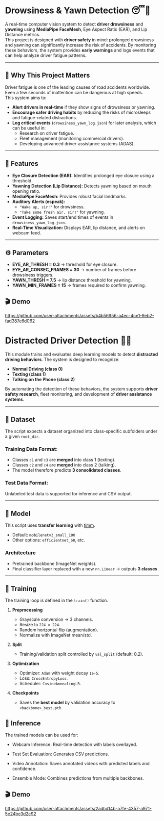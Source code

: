 # Drowsiness & Yawn Detection 😴🛑  

A real-time computer vision system to detect **driver drowsiness** and **yawning** using **MediaPipe FaceMesh**, Eye Aspect Ratio (EAR), and Lip Distance metrics.  
This project is designed with **driver safety** in mind: prolonged drowsiness and yawning can significantly increase the risk of accidents. By monitoring these behaviors, the system provides **early warnings** and logs events that can help analyze driver fatigue patterns.  

---

## 🚗 Why This Project Matters  
Driver fatigue is one of the leading causes of road accidents worldwide. Even a few seconds of inattention can be dangerous at high speeds.  
This system aims to:  
- **Alert drivers in real-time** if they show signs of drowsiness or yawning.  
- **Encourage safer driving habits** by reducing the risks of microsleeps and fatigue-related distractions.  
- **Log critical events** (`drowsiness_yawn_log.json`) for later analysis, which can be useful in:  
  - Research on driver fatigue.  
  - Fleet management (monitoring commercial drivers).  
  - Developing advanced driver-assistance systems (ADAS).  

---

## 🔹 Features  
- **Eye Closure Detection (EAR):** Identifies prolonged eye closure using a threshold.  
- **Yawning Detection (Lip Distance):** Detects yawning based on mouth opening ratio.  
- **MediaPipe FaceMesh:** Provides robust facial landmarks.  
- **Auditory Alerts (espeak):**  
  - `"Wake up, sir!"` for drowsiness.  
  - `"Take some fresh air, sir!"` for yawning.  
- **Event Logging:** Saves start/end times of events in `drowsiness_yawn_log.json`.  
- **Real-Time Visualization:** Displays EAR, lip distance, and alerts on webcam feed.  

---

## ⚙️ Parameters
- **EYE_AR_THRESH = 0.3** → threshold for eye closure.
- **EYE_AR_CONSEC_FRAMES = 30** → number of frames before drowsiness triggers.
- **YAWN_THRESH = 7.5** → lip distance threshold for yawning.
- **YAWN_MIN_FRAMES = 15** → frames required to confirm yawning.


## 🎬 Demo

https://github.com/user-attachments/assets/b4b56956-a4ec-4ce1-9eb2-fad387e6d062


# Distracted Driver Detection 📱🚗  

This module trains and evaluates deep learning models to detect **distracted driving behaviors**. The system is designed to recognize:  
- **Normal Driving (class 0)**  
- **Texting (class 1)**  
- **Talking on the Phone (class 2)**  

By automating the detection of these behaviors, the system supports **driver safety research**, fleet monitoring, and development of **driver assistance systems**.  

---

## 🔹 Dataset  

The script expects a dataset organized into class-specific subfolders under a given `root_dir`.  

### Training Data Format:  

- Classes `c1` and `c3` are **merged** into class 1 (texting).  
- Classes `c2` and `c4` are **merged** into class 2 (talking).  
- The model therefore predicts **3 consolidated classes**.  

### Test Data Format:  

Unlabeled test data is supported for inference and CSV output.  

---

## 🔹 Model  

This script uses **transfer learning** with [timm](https://github.com/rwightman/pytorch-image-models).  
- Default: `mobilenetv3_small_100`  
- Other options: `efficientnet_b0`, etc.  

### Architecture  
- Pretrained backbone (ImageNet weights).  
- Final classifier layer replaced with a new `nn.Linear` → outputs **3 classes**.  

---

## 🔹 Training  

The training loop is defined in the `train()` function.  

1. **Preprocessing**  
   - Grayscale conversion → 3 channels.  
   - Resize to `224 × 224`.  
   - Random horizontal flip (augmentation).  
   - Normalize with ImageNet mean/std.  

2. **Split**  
   - Training/validation split controlled by `val_split` (default: 0.2).  

3. **Optimization**  
   - Optimizer: `Adam` with weight decay `1e-5`.  
   - Loss: `CrossEntropyLoss`.  
   - Scheduler: `CosineAnnealingLR`.  

4. **Checkpoints**  
   - Saves the **best model** by validation accuracy to `<backbone>_best.pth`.  

## 🔹 Inference
The trained models can be used for:

- Webcam Inference: Real-time detection with labels overlayed.

- Test Set Evaluation: Generates CSV predictions.

- Video Annotation: Saves annotated videos with predicted labels and confidence.

- Ensemble Mode: Combines predictions from multiple backbones.

## 🎬 Demo





https://github.com/user-attachments/assets/2adbd14b-a7fe-4357-a971-5e24be3d2c92























